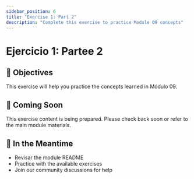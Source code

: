 ```yaml
---
sidebar_position: 6
title: "Exercise 1: Part 2"
description: "Complete this exercise to practice Module 09 concepts"
---
```


# Ejercicio 1: Partee 2

## 🎯 Objectives

This exercise will help you practice the concepts learned in Módulo 09.

## 📝 Coming Soon

This exercise content is being prepared. Please check back soon or refer to the main module materials.

## 🚀 In the Meantime

- Revisar the module README
- Practice with the available exercises
- Join our community discussions for help
